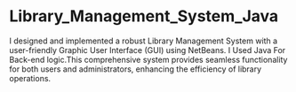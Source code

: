 # Library_Management_System_Java
I designed and implemented a robust Library Management System with a user-friendly Graphic User Interface (GUI) using NetBeans. I Used Java For Back-end logic.This comprehensive system provides seamless functionality for both users and administrators, enhancing the efficiency of library operations.
